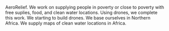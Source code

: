 AeroRelief.
We work on supplying people in poverty or close to poverty with free suplies, food, and clean water locations.
Using drones, we complete this work.
We starting to build drones.
We base ourselves in Northern Africa.
We supply maps of clean water locations in Africa.
